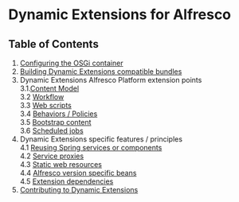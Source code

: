 # Dynamic Extensions for Alfresco

## Table of Contents
1. [Configuring the OSGi container](Configuration.md)
2. [Building Dynamic Extensions compatible bundles](Building_Bundles.md)
3. Dynamic Extensions Alfresco Platform extension points  
3.1.[Content Model](Extension_Point_Content_Model.md)  
3.2 [Workflow](Extension_Point_Workflow.md)  
3.3 [Web scripts](Extension_Point_WebScripts.md)  
3.4 [Behaviors / Policies](Extension_Point_Behaviors.md)  
3.5 [Bootstrap content](Extension_Point_Bootstrap_Content.md)  
3.6 [Scheduled jobs](Extension_Point_Scheduled_Jobs.md)  
4. Dynamic Extensions specific features / principles  
4.1 [Reusing Spring services or components](DE_Specific_OSGiService.md)  
4.2 [Service proxies](DE_Specific_Service_Proxies.md)  
4.3 [Static web resources](DE_Specific_Static_Resources.md)  
4.4 [Alfresco version specific beans](DE_Specific_AlfrescoPlatform.md)  
4.5 [Extension dependencies](DE_Specific_Extension_Deps.md)  
5. [Contributing to Dynamic Extensions](Contributing.md)